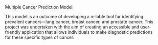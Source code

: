 Multiple Cancer Prediction Model

This model is an outcome of developing a reliable tool for identifying prevalent cancers—lung cancer, breast cancer, and prostate cancer. 
This project was undertaken with the aim of creating an accessible and user-friendly application that allows individuals to make diagnostic predictions for these specific types of cancer.
